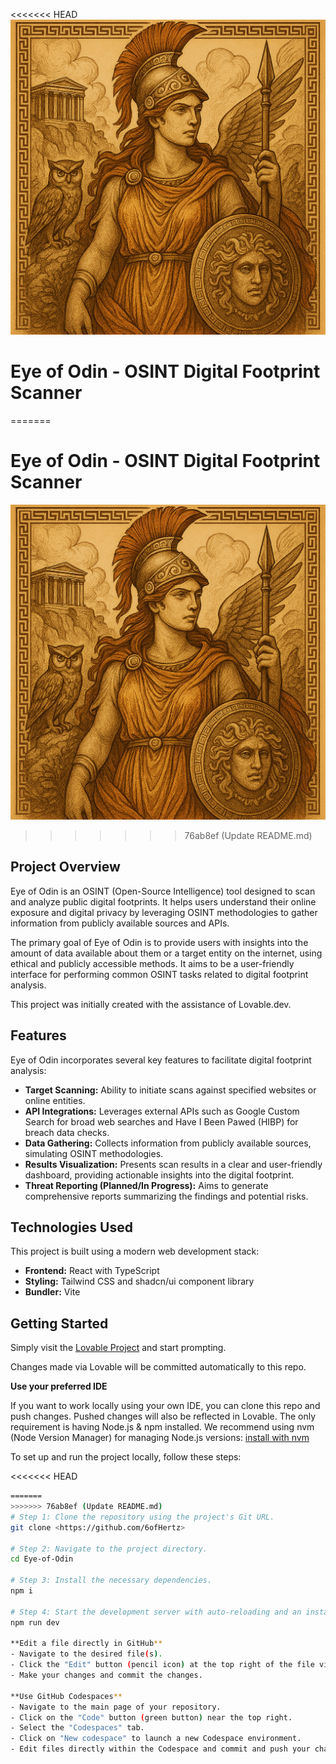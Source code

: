 <<<<<<< HEAD
![Eye of Odin Logo](create%20a%20logo%20inspired%20by%20Greek%20mythology%2C%20with%20illustrative%20and%20in-depth%20design%20elements.png)

# Eye of Odin - OSINT Digital Footprint Scanner
=======
# Eye of Odin - OSINT Digital Footprint Scanner

![Eye of Odin Logo](create%20a%20logo%20inspired%20by%20Greek%20mythology%2C%20with%20illustrative%20and%20in-depth%20design%20elements.png)
>>>>>>> 76ab8ef (Update README.md)

## Project Overview

Eye of Odin is an OSINT (Open-Source Intelligence) tool designed to scan and analyze public digital footprints. It helps users understand their online exposure and digital privacy by leveraging OSINT methodologies to gather information from publicly available sources and APIs.

The primary goal of Eye of Odin is to provide users with insights into the amount of data available about them or a target entity on the internet, using ethical and publicly accessible methods. It aims to be a user-friendly interface for performing common OSINT tasks related to digital footprint analysis.

This project was initially created with the assistance of Lovable.dev.

## Features

Eye of Odin incorporates several key features to facilitate digital footprint analysis:

*   **Target Scanning:** Ability to initiate scans against specified websites or online entities.
*   **API Integrations:** Leverages external APIs such as Google Custom Search for broad web searches and Have I Been Pawed (HIBP) for breach data checks.
*   **Data Gathering:** Collects information from publicly available sources, simulating OSINT methodologies.
*   **Results Visualization:** Presents scan results in a clear and user-friendly dashboard, providing actionable insights into the digital footprint.
*   **Threat Reporting (Planned/In Progress):** Aims to generate comprehensive reports summarizing the findings and potential risks.

## Technologies Used

This project is built using a modern web development stack:

*   **Frontend:** React with TypeScript
*   **Styling:** Tailwind CSS and shadcn/ui component library
*   **Bundler:** Vite

## Getting Started

Simply visit the [Lovable Project](https://lovable.dev/projects/cb68ff67-850f-418a-8fbb-30be178565a3) and start prompting.

Changes made via Lovable will be committed automatically to this repo.

**Use your preferred IDE**

If you want to work locally using your own IDE, you can clone this repo and push changes. Pushed changes will also be reflected in Lovable.
The only requirement is having Node.js & npm installed. We recommend using nvm (Node Version Manager) for managing Node.js versions: [install with nvm](https://github.com/nvm-sh/nvm#installing-and-updating)

To set up and run the project locally, follow these steps:

<<<<<<< HEAD
```sh
=======
>>>>>>> 76ab8ef (Update README.md)
# Step 1: Clone the repository using the project's Git URL.
git clone <https://github.com/6ofHertz>

# Step 2: Navigate to the project directory.
cd Eye-of-Odin

# Step 3: Install the necessary dependencies.
npm i

# Step 4: Start the development server with auto-reloading and an instant preview.
npm run dev

**Edit a file directly in GitHub**
- Navigate to the desired file(s).
- Click the "Edit" button (pencil icon) at the top right of the file view.
- Make your changes and commit the changes.

**Use GitHub Codespaces**
- Navigate to the main page of your repository.
- Click on the "Code" button (green button) near the top right.
- Select the "Codespaces" tab.
- Click on "New codespace" to launch a new Codespace environment.
- Edit files directly within the Codespace and commit and push your changes once you're done.

